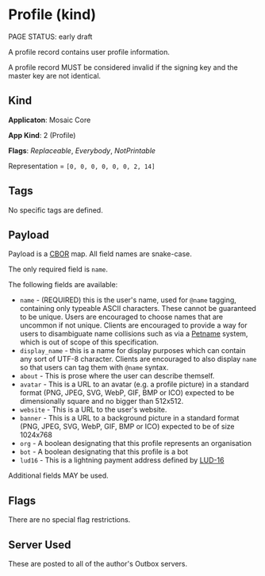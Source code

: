 # Profile (kind)

<status>PAGE STATUS: early draft</status>

A profile record contains user profile information.

A profile record MUST be considered invalid if the signing key and the
master key are not identical.

## Kind

**Applicaton**: Mosaic Core

**App Kind**: 2 (Profile)

**Flags**: *Replaceable*, *Everybody*, *NotPrintable*

Representation = `[0, 0, 0, 0, 0, 0, 2, 14]`

## Tags

No specific tags are defined.

## Payload

Payload is a [CBOR](https://www.rfc-editor.org/rfc/rfc8949.html) map.
All field names are snake-case.

The only required field is `name`.

The following fields are available:

* `name` - (REQUIRED) this is the user's name, used for `@name` tagging,
  containing only typeable ASCII characters. These cannot be guaranteed
  to be unique. Users are encouraged to choose names that are uncommon
  if not unique. Clients are encouraged to provide a way for users to
  disambiguate name collisions such as via a
  [Petname](https://en.wikipedia.org/wiki/Petname) system,
  which is out of scope of this specification.
* `display_name` - this is a name for display purposes which can contain
  any sort of UTF-8 character. Clients are encouraged to also display
  `name` so that users can tag them with `@name` syntax.
* `about` - This is prose where the user can describe themself.
* `avatar` - This is a URL to an avatar (e.g. a profile picture) in a
  standard format (PNG, JPEG, SVG, WebP, GIF, BMP or ICO) expected to be
  dimensionally square and no bigger than 512x512.
* `website` - This is a URL to the user's website.
* `banner` - This is a URL to a background picture in a standard format
  (PNG, JPEG, SVG, WebP, GIF, BMP or ICO) expected to be of size 1024x768
* `org` - A boolean designating that this profile represents an organisation
* `bot` - A boolean designating that this profile is a bot
* `lud16` - This is a lightning payment address
  defined by [LUD-16](https://github.com/lnurl/luds/blob/luds/16.md)

Additional fields MAY be used.

## Flags

There are no special flag restrictions.

## Server Used

These are posted to all of the author's Outbox servers.
